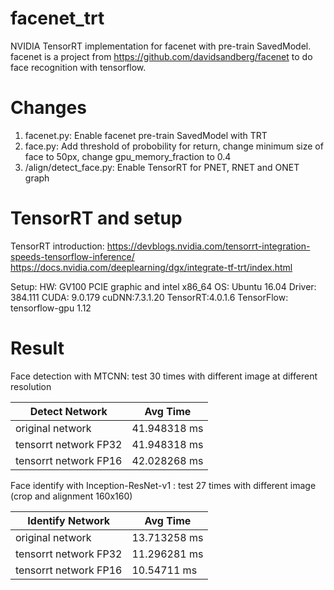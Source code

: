 # facenet_trt
NVIDIA TensorRT implementation for facenet with pre-train SavedModel.
facenet is a project from https://github.com/davidsandberg/facenet to do face recognition with tensorflow.

# Changes 
1. facenet.py: Enable facenet pre-train SavedModel with TRT
2. face.py: Add threshold of probobility for return, change minimum size of face to 50px, change gpu_memory_fraction to 0.4 
3. /align/detect_face.py: Enable TensorRT for PNET, RNET and ONET graph

# TensorRT and setup
TensorRT introduction:
https://devblogs.nvidia.com/tensorrt-integration-speeds-tensorflow-inference/
https://docs.nvidia.com/deeplearning/dgx/integrate-tf-trt/index.html

Setup:
HW: GV100 PCIE graphic and intel x86_64
OS: Ubuntu 16.04
Driver: 384.111
CUDA: 9.0.179
cuDNN:7.3.1.20
TensorRT:4.0.1.6
TensorFlow: tensorflow-gpu 1.12

# Result
Face detection with MTCNN: test 30 times with different image at different resolution

| Detect Network      | Avg Time |
|-----------------|--------------|
| original network | 41.948318 ms |
| tensorrt network FP32  | 41.948318 ms |
| tensorrt network FP16  | 42.028268 ms |

Face identify with Inception-ResNet-v1
: test 27 times with different image (crop and alignment 160x160)

| Identify Network      | Avg Time |
|-----------------|--------------|
| original network | 13.713258 ms |
| tensorrt network FP32  | 11.296281 ms |
| tensorrt network FP16  | 10.54711 ms |
